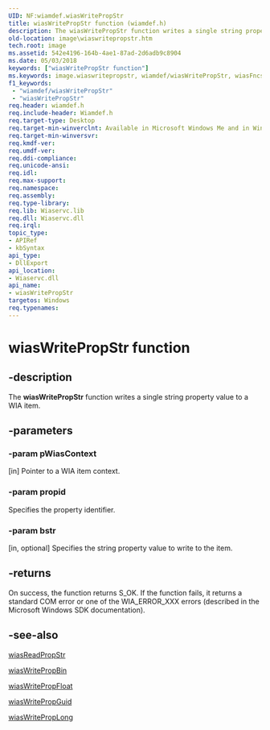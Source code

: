```yaml
---
UID: NF:wiamdef.wiasWritePropStr
title: wiasWritePropStr function (wiamdef.h)
description: The wiasWritePropStr function writes a single string property value to a WIA item.
old-location: image\wiaswritepropstr.htm
tech.root: image
ms.assetid: 542e4196-164b-4ae1-87ad-2d6adb9c8904
ms.date: 05/03/2018
keywords: ["wiasWritePropStr function"]
ms.keywords: image.wiaswritepropstr, wiamdef/wiasWritePropStr, wiasFncs_f1b2ee2f-f9a1-4d10-9ffa-47a6c10c4a92.xml, wiasWritePropStr, wiasWritePropStr function [Imaging Devices]
f1_keywords:
 - "wiamdef/wiasWritePropStr"
 - "wiasWritePropStr"
req.header: wiamdef.h
req.include-header: Wiamdef.h
req.target-type: Desktop
req.target-min-winverclnt: Available in Microsoft Windows Me and in Windows XP and later versions of the Windows operating systems.
req.target-min-winversvr: 
req.kmdf-ver: 
req.umdf-ver: 
req.ddi-compliance: 
req.unicode-ansi: 
req.idl: 
req.max-support: 
req.namespace: 
req.assembly: 
req.type-library: 
req.lib: Wiaservc.lib
req.dll: Wiaservc.dll
req.irql: 
topic_type:
- APIRef
- kbSyntax
api_type:
- DllExport
api_location:
- Wiaservc.dll
api_name:
- wiasWritePropStr
targetos: Windows
req.typenames: 
---
```


# wiasWritePropStr function


## -description


The <b>wiasWritePropStr</b> function writes a single string property value to a WIA item.


## -parameters




### -param pWiasContext 
[in]
Pointer to a WIA item context.


### -param propid

Specifies the property identifier.


### -param bstr 
[in, optional]
Specifies the string property value to write to the item.


## -returns



On success, the function returns S_OK. If the function fails, it returns a standard COM error or one of the WIA_ERROR_XXX errors (described in the Microsoft Windows SDK documentation).




## -see-also




<a href="https://docs.microsoft.com/windows-hardware/drivers/ddi/wiamdef/nf-wiamdef-wiasreadpropstr">wiasReadPropStr</a>



<a href="https://docs.microsoft.com/windows-hardware/drivers/ddi/wiamdef/nf-wiamdef-wiaswritepropbin">wiasWritePropBin</a>



<a href="https://docs.microsoft.com/windows-hardware/drivers/ddi/wiamdef/nf-wiamdef-wiaswritepropfloat">wiasWritePropFloat</a>



<a href="https://docs.microsoft.com/windows-hardware/drivers/ddi/wiamdef/nf-wiamdef-wiaswritepropguid">wiasWritePropGuid</a>



<a href="https://docs.microsoft.com/windows-hardware/drivers/ddi/wiamdef/nf-wiamdef-wiaswriteproplong">wiasWritePropLong</a>
 

 


